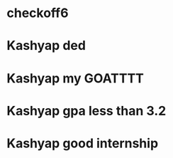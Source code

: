 # checkoff6

# Kashyap ded

# Kashyap my GOATTTT

# Kashyap gpa less than 3.2

# Kashyap good internship

